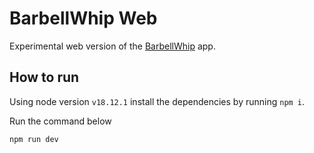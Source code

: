 # BarbellWhip Web

Experimental web version of the [BarbellWhip](https://github.com/wdiasjunior/BarbellWhip) app.

## How to run

Using node version `v18.12.1` install the dependencies by running `npm i`.

Run the command below

`npm run dev`
